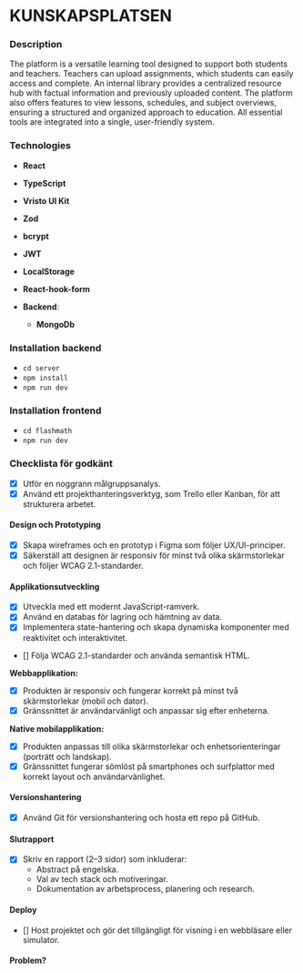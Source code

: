 # KUNSKAPSPLATSEN

### Description

The platform is a versatile learning tool designed to support both students and teachers. Teachers can upload assignments, which students can easily access and complete. An internal library provides a centralized resource hub with factual information and previously uploaded content. The platform also offers features to view lessons, schedules, and subject overviews, ensuring a structured and organized approach to education. All essential tools are integrated into a single, user-friendly system.

### Technologies

- **React**
- **TypeScript**
- **Vristo UI Kit**
- **Zod**
- **bcrypt**
- **JWT**
- **LocalStorage**
- **React-hook-form**

- **Backend**:
  - **MongoDb**

### Installation backend

- `cd server`
- `npm install`
- `npm run dev`

### Installation frontend

- `cd flashmath`
- `npm run dev`

### Checklista för godkänt
- [x] Utför en noggrann målgruppsanalys.
- [x] Använd ett projekthanteringsverktyg, som Trello eller Kanban, för att strukturera arbetet.

#### Design och Prototyping

- [x] Skapa wireframes och en prototyp i Figma som följer UX/UI-principer.
- [x] Säkerställ att designen är responsiv för minst två olika skärmstorlekar och följer WCAG 2.1-standarder.

#### Applikationsutveckling

- [x] Utveckla med ett modernt JavaScript-ramverk.
- [x] Använd en databas för lagring och hämtning av data.
- [x] Implementera state-hantering och skapa dynamiska komponenter med reaktivitet och interaktivitet.
- [] Följa WCAG 2.1-standarder och använda semantisk HTML.

**Webbapplikation:**

- [x] Produkten är responsiv och fungerar korrekt på minst två skärmstorlekar (mobil och dator).
- [x] Gränssnittet är användarvänligt och anpassar sig efter enheterna.

**Native mobilapplikation:**

- [x] Produkten anpassas till olika skärmstorlekar och enhetsorienteringar (porträtt och landskap).
- [x] Gränssnittet fungerar sömlöst på smartphones och surfplattor med korrekt layout och användarvänlighet.

#### Versionshantering

- [x] Använd Git för versionshantering och hosta ett repo på GitHub.

#### Slutrapport

- [x] Skriv en rapport (2–3 sidor) som inkluderar:
  - Abstract på engelska.
  - Val av tech stack och motiveringar.
  - Dokumentation av arbetsprocess, planering och research.

#### Deploy

- [] Host projektet och gör det tillgängligt för visning i en webbläsare eller simulator.

#### Problem? 
